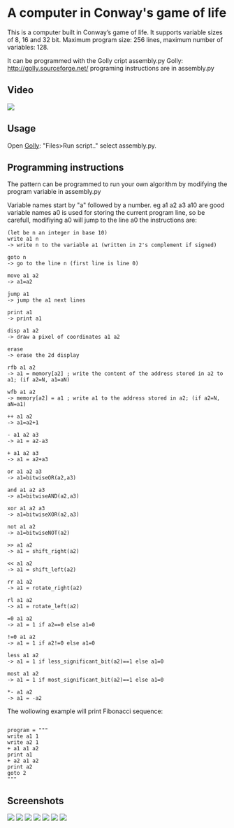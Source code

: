 # A computer in Conway's game of life 

This is a computer built in Conway’s game of life.
It supports variable sizes of 8, 16 and 32 bit. Maximum program size: 256 lines, maximum number of variables: 128.

It can be programmed with the Golly cript assembly.py
Golly: http://golly.sourceforge.net/
programing instructions are in assembly.py

## Video
<a href="https://www.youtube.com/watch?v=WfuhbI8HE7s" target="_blank">![](./images/video.png)</a>

## Usage
Open <a href="http://golly.sourceforge.net/">Golly</a>: "Files>Run script.." select assembly.py.
## Programming instructions
The pattern can be programmed to run your own algorithm by modifying the program variable in assembly.py

Variable names start by "a" followed by a number. eg a1 a2 a3 a10 are good variable names
a0 is used for storing the current program line, so be carefull, modifiying a0 will jump to the line a0
the instructions are:
```
(let be n an integer in base 10)
write a1 n
-> write n to the variable a1 (written in 2's complement if signed)

goto n
-> go to the line n (first line is line 0)

move a1 a2
-> a1=a2

jump a1
-> jump the a1 next lines

print a1
-> print a1

disp a1 a2
-> draw a pixel of coordinates a1 a2

erase
-> erase the 2d display

rfb a1 a2
-> a1 = memory[a2] ; write the content of the address stored in a2 to a1; (if a2=N, a1=aN)

wfb a1 a2
-> memory[a2] = a1 ; write a1 to the address stored in a2; (if a2=N, aN=a1)

++ a1 a2
-> a1=a2+1

- a1 a2 a3
-> a1 = a2-a3

+ a1 a2 a3
-> a1 = a2+a3

or a1 a2 a3
-> a1=bitwiseOR(a2,a3)

and a1 a2 a3
-> a1=bitwiseAND(a2,a3)

xor a1 a2 a3
-> a1=bitwiseXOR(a2,a3)

not a1 a2
-> a1=bitwiseNOT(a2)

>> a1 a2
-> a1 = shift_right(a2)

<< a1 a2
-> a1 = shift_left(a2)

rr a1 a2
-> a1 = rotate_right(a2)

rl a1 a2
-> a1 = rotate_left(a2)

=0 a1 a2
-> a1 = 1 if a2==0 else a1=0

!=0 a1 a2
-> a1 = 1 if a2!=0 else a1=0

less a1 a2
-> a1 = 1 if less_significant_bit(a2)==1 else a1=0

most a1 a2
-> a1 = 1 if most_significant_bit(a2)==1 else a1=0

*- a1 a2
-> a1 = -a2
```

The wollowing example will print Fibonacci sequence:
```

program = """
write a1 1
write a2 1
+ a1 a1 a2
print a1
+ a2 a1 a2
print a2
goto 2
"""
```


## Screenshots

![](./images/computer.png)
![](./images/alu.png)
![](./images/adder.png)
![](./images/decoder.png)
![](./images/display.png)
![](./images/memory.png)
![](./images/output.png)
